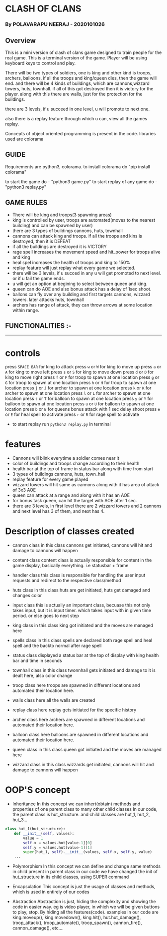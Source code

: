 # CLASH OF CLANS
###  By POLAVARAPU NEERAJ - 2020101026

## Overview

This is a mini version of clash of clans game designed to train people for the real game. This is a terminal version of the game. Player will be using keyboard keys to control and play. 

There will be two types of soldiers, one is king and other kind is troops, archers, balloons. if all the troops and king/queen dies, then the game will end. and there will be 4 kinds of buildings, which are cannons,wizzard towers, huts, townhall. if all of this got destroyed then it is victory for the player. along with this there are walls, just for the protection for the buildings.

there are 3 levels, if u succeed in one level, u will promote to next one. 

also there is a replay feature through which u can, view all the games replay.

Concepts of object oriented programming is present in the code. libraries used are colorama


## GUIDE

Requirements are python3, colorama. to install colorama do "pip install colorama"

to start the game do  - "python3 game.py"
to start replay of any game do  - "python3 replay.py"

## GAME RULES

* There will be king and troops(3 spawning areas)
* king is controlled by user, troops are automated(moves to the nearest building) and can be spawned by user)
* there are 3 types of buildings cannons, huts, townhall
* cannons can attack king and troops. if all the troops and kins is destroyed, then it is DEFEAT
* if all the buildings are destroyed it is VICTORY
* rage spell increases the movement speed and hit_power for troops alive and king
* heal spel increases the health of troops and king to 150%
* replay feature will just replay what every game we selected.
* there will be 3 levels, if u succed in any u will get promoted to next level. or if u fail the game ends. 
* u will get an option at begining to select between queen and king.
* queen can do AOE and also bonus attack has a delay of 1sec shoot.
* ballons can fly over any building and first targets cannons, wizzard towers. later attacks huts, townhall
* archers has range of attack, they can throw arrows at some location within range. 

## FUNCTIONALITIES :-
------------------

# controls
press `SPACE BAR` for king to attack
press `w` or `W` for king to move up
press `a` or `A` for king to move left
press `s` or `S` for king to move down
press `d` or `D` for king to move right
press `f` or `F` for troop to spawn at one location
press `g` or `G` for troop to spawn at one location
press `h` or `H` for troop to spawn at one location
press `j` or `J` for archer to spawn at one location
press `k` or `K` for archer to spawn at one location
press `l` or `L` for archer to spawn at one location
press `t` or `T` for balloon to spawn at one location
press `y` or `Y` for balloon to spawn at one location
press `u` or `U` for balloon to spawn at one location
press `b` or `B` for queens bonus attack with 1 sec delay shoot
press `e` or `E` for heal spell to activate
press `r` or `R` for rage spell to activate

- to start replay run `python3 replay.py` in terminal


# features
* Cannons will blink everytime a soldier comes near it
* color of buildings and troops change according to their health
* health bar at the top of frame in status bar along with time from start
* 3 types of buildings cannons, huts, town_hall
* replay feature for every game played
* wizzard towers will hit same as cannons along with it has area of attack of 3x3 AOE
* queen can attack at a range and along with it has an AOE
* for bonus task queen, can hit the target with AOE after 1 sec. 
* there are 3 levels, in first level there are 2 wizzard towers and 2 cannons and next level has 3 of them, and next has 4. 


# Description of classes created

* cannon class
in this class cannons get initiated, cannons will hit and damage to cannons will happen

* content class
content class is actually responsible for content in the game display, basically everything. i.e statusbar + frame

* handler class
this class is responsible for handling the user input requests and redirect to the respective class/method

* huts class
in this class huts are get initiated, huts get damaged and changes color

* input class
this is actually an important class, becuase this not only takes input, but it is input timer. which takes input with in given time period. or else goes to next step

* king class
in this class king got initiated and the moves are managed here

* spells class
in this class spells are declared both rage spell and heal spell and the backto normal after rage spell

* status class
displayed a status bar at the top of display with king health bar and time in seconds

* townhall class
in this class twonnhall gets initiated and damage to it is dealt here, also color change

* troop class
here troops are spawned in different locations and automated their location here.

* walls class
here all the walls are created

* replay class
here replay gets initiated for the specific history

* archer class
here archers are spawned in different locations and automated their location here.

* balloon class
here balloons are spawned in different locations and automated their location here.

* queen class
in this class queen got initiated and the moves are managed here

* wizzard class
in this class wizzards get initiated, cannons will hit and damage to cannons will happen


# OOP'S concept

* Inheritance
In this concept we can inhert(obtain) methods and properties of one parent class to many other child classes
In our code, the parent class is hut_structure. and child classes are hut_1, hut_2, hut_3...

```python
class hut_1(hut_structure):
    def __init__(self, values):
        value = 1
        self.x = values.hut[value-1][0]
        self.y = values.hut[value-1][1]
        super(hut_1, self).__init__(values, self.x, self.y, value)
    ...
```
* Polymorphism
In this concept we can define and change same methods in child present in parent class
in our code we have changed the init of hut_structure in its child classes, using SUPER command 

* Encapsulation
This concept is just the usage of classes and methods, which is used in entirely of our codes

* Abstraction
Abstraction is just, hiding the complexity and showing the code in easier way. eg is video player, in which we will be given buttons to play, stop. By hiding all the features(code).
examples in our code are king.moveup(), king.movedown(), king.hit(), hut.hut_damage(), troop_attack(), troop_automate(), troop_spawn(), cannon_fire(), cannon_damage(), etc....

